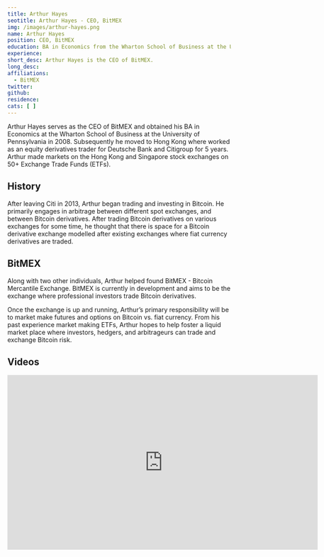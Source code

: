```yaml
---
title: Arthur Hayes
seotitle: Arthur Hayes - CEO, BitMEX
img: /images/arthur-hayes.png
name: Arthur Hayes
position: CEO, BitMEX
education: BA in Economics from the Wharton School of Business at the University of Pennsylvania
experience:
short_desc: Arthur Hayes is the CEO of BitMEX.
long_desc:
affiliations:
  - BitMEX
twitter:
github:
residence:
cats: [ ]
---
```


Arthur Hayes serves as the CEO of BitMEX and obtained his BA in Economics at the Wharton School of Business at the University of Pennsylvania in 2008. Subsequently he moved to Hong Kong where worked as an equity derivatives trader for Deutsche Bank and Citigroup for 5 years. Arthur made markets on the Hong Kong and Singapore stock exchanges on 50+ Exchange Trade Funds (ETFs).

## History

After leaving Citi in 2013, Arthur began trading and investing in Bitcoin. He primarily engages in arbitrage between different spot exchanges, and between Bitcoin derivatives. After trading Bitcoin derivatives on various exchanges for some time, he thought that there is space for a Bitcoin derivative exchange modelled after existing exchanges where fiat currency derivatives are traded.

## BitMEX

Along with two other individuals, Arthur helped found BitMEX - Bitcoin Mercantile Exchange. BitMEX is currently in development and aims to be the exchange where professional investors trade Bitcoin derivatives.

Once the exchange is up and running, Arthur’s primary responsibility will be to market make futures and options on Bitcoin vs. fiat currency. From his past experience market making ETFs, Arthur hopes to help foster a liquid market place where investors, hedgers, and arbitrageurs can trade and exchange Bitcoin risk.

## Videos

<iframe width="700" height="394" src="https://www.youtube.com/embed/J5oqRVP1MBE" frameborder="0" allowfullscreen></iframe>
